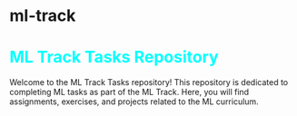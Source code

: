 # ml-track
<h1 style="color: cyan;">ML Track Tasks Repository</h1>
Welcome to the ML Track Tasks repository! This repository is dedicated to completing ML tasks as part of the ML Track. Here, you will find assignments, exercises, and projects related to the ML curriculum.
